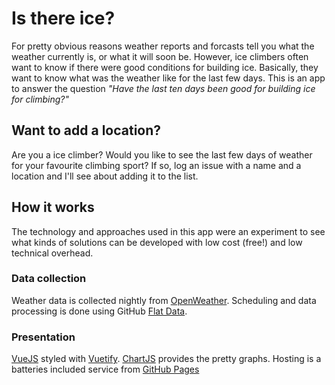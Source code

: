 # Is there ice?
For pretty obvious reasons weather reports and forcasts tell you what the weather currently is, or what it will soon be.  However, ice climbers often want to know if there were good conditions for building ice.  Basically, they want to know what was the weather like for the last few days.  This is an app to answer the question *"Have the last ten days been good for building ice for climbing?"*

## Want to add a location?
Are you a ice climber?  Would you like to see the last few days of weather for your favourite climbing sport?  If so, log an issue with a name and a location and I'll see about adding it to the list. 

## How it works
The technology and approaches used in this app were an experiment to see what kinds of solutions can be developed with low cost (free!) and low technical overhead.
### Data collection
Weather data is collected nightly from [OpenWeather](https://openweathermap.org/appidlocations).  Scheduling and data processing is done using GitHub [Flat Data](https://next.github.com/projects/flat-data).

### Presentation
[VueJS](https://vuejs.org) styled with [Vuetify](https://vuetifyjs.com/en/).  [ChartJS](https://www.chartjs.org) provides the pretty graphs.  Hosting is a batteries included service from [GitHub Pages](https://guides.github.com/features/pages/)   
